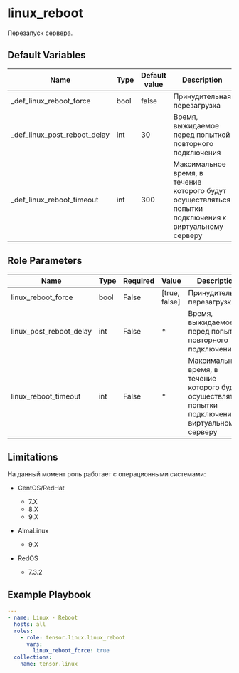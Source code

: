 linux_reboot
=========

Перезапуск сервера.

Default Variables
------------
| Name                         | Type | Default value | Description                                                                                            |
|------------------------------|------|---------------|--------------------------------------------------------------------------------------------------------|
| _def_linux_reboot_force      | bool | false         | Принудительная перезагрузка                                                                            |
| _def_linux_post_reboot_delay | int  | 30            | Время, выжидаемое перед попыткой повторного подключения                                                |
| _def_linux_reboot_timeout    | int  | 300           | Максимальное время, в течение которого будут осуществляться попытки подключения к виртуальному серверу |


Role Parameters
------------
| Name                    | Type | Required | Value         | Description                                                                                            |
|-------------------------|------|----------|---------------|--------------------------------------------------------------------------------------------------------|
| linux_reboot_force      | bool | False    | [true, false] | Принудительная перезагрузка                                                                            |
| linux_post_reboot_delay | int  | False    | *             | Время, выжидаемое перед попыткой повторного подключения                                                |
| linux_reboot_timeout    | int  | False    | *             | Максимальное время, в течение которого будут осуществляться попытки подключения к виртуальному серверу |


Limitations
------------

На данный момент роль работает с операционными системами:

- CentOS/RedHat
    - 7.X
    - 8.X
    - 9.X

- AlmaLinux
    - 9.X
    
- RedOS
    - 7.3.2

Example Playbook
----------------

```yaml
---
- name: Linux - Reboot
  hosts: all
  roles:
    - role: tensor.linux.linux_reboot
      vars:
        linux_reboot_force: true
  collections:
    name: tensor.linux
```
